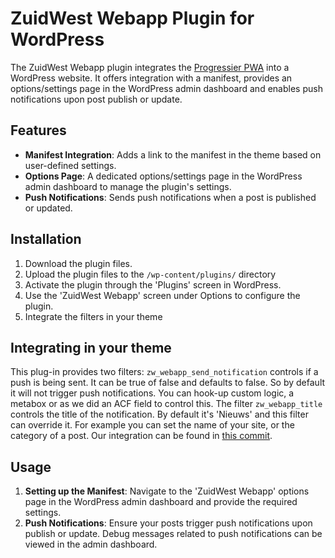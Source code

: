 # ZuidWest Webapp Plugin for WordPress

The ZuidWest Webapp plugin integrates the [Progressier PWA](https://progressier.com/) into a WordPress website. It offers integration with a manifest, provides an options/settings page in the WordPress admin dashboard and enables push notifications upon post publish or update.

## Features

- **Manifest Integration**: Adds a link to the manifest in the theme based on user-defined settings.
- **Options Page**: A dedicated options/settings page in the WordPress admin dashboard to manage the plugin's settings.
- **Push Notifications**: Sends push notifications when a post is published or updated.

## Installation

1. Download the plugin files.
2. Upload the plugin files to the `/wp-content/plugins/` directory
3. Activate the plugin through the 'Plugins' screen in WordPress.
4. Use the 'ZuidWest Webapp' screen under Options to configure the plugin.
5. Integrate the filters in your theme

## Integrating in your theme
This plug-in provides two filters: `zw_webapp_send_notification` controls if a push is being sent. It can be true of false and defaults to false. So by default it will not trigger push notifications. You can hook-up custom logic, a metabox or as we did an ACF field to control this. The filter `zw_webapp_title` controls the title of the notification. By default it's 'Nieuws' and this filter can override it. For example you can set the name of your site, or the category of a post. Our integration can be found in [this commit](https://github.com/oszuidwest/streekomroep-wp/commit/2f47ef4d259b3826b7643653cb47a567833cd73a).

## Usage

1. **Setting up the Manifest**: Navigate to the 'ZuidWest Webapp' options page in the WordPress admin dashboard and provide the required settings.
2. **Push Notifications**: Ensure your posts trigger push notifications upon publish or update. Debug messages related to push notifications can be viewed in the admin dashboard.